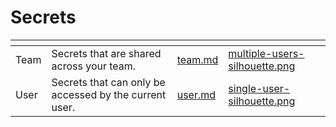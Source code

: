 # Secrets

<table data-card-size="large" data-view="cards">
  <thead>
    <tr>
      <th></th>
      <th></th>
      <th data-hidden data-card-target data-type="content-ref"></th>
      <th data-hidden data-card-cover data-type="files"></th>
    </tr>
  </thead>
  <tbody>
    <tr>
      <td>Team</td>
      <td>Secrets that are shared across your team.</td>
      <td><a href="team.md">team.md</a></td>
      <td><a href="../../.gitbook/assets/multiple-users-silhouette.png">multiple-users-silhouette.png</a></td>
    </tr>
    <tr>
      <td>User</td>
      <td>Secrets that can only be accessed by the current user.</td>
      <td><a href="user.md">user.md</a></td>
      <td><a href="../../.gitbook/assets/single-user-silhouette.png">single-user-silhouette.png</a></td>
    </tr>
  </tbody>
</table>